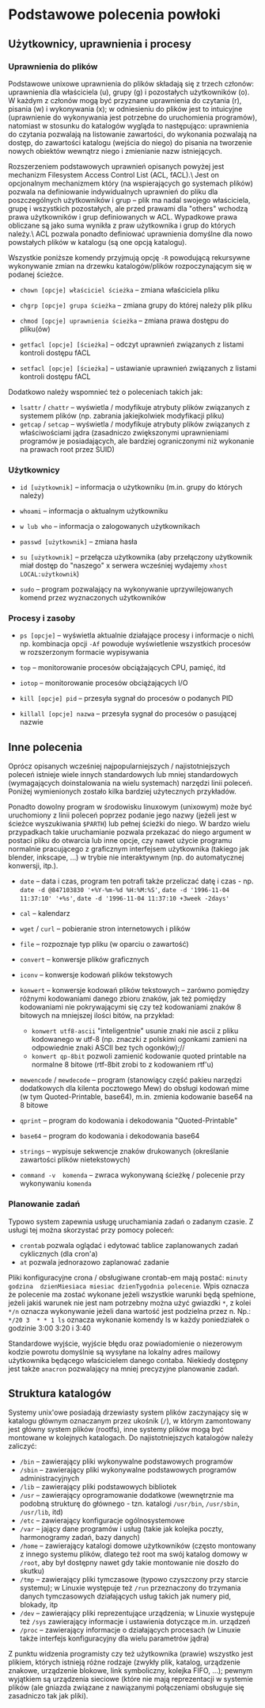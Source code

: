 <!--
SPDX-FileCopyrightText: Robert Ryszard Paciorek <rrp@opcode.eu.org>
SPDX-License-Identifier: MIT

editing note: PDF
--> 

Podstawowe polecenia powłoki
============================

Użytkownicy, uprawnienia i procesy
----------------------------------

### Uprawnienia do plików

Podstawowe unixowe uprawnienia do plików składają się z trzech członów: uprawnienia dla właściciela (u), grupy (g) i pozostałych użytkowników (o).
W każdym z członów mogą być przyznane uprawnienia do czytania (r), pisania (w) i wykonywania (x); w odniesieniu do plików jest to intuicyjne (uprawnienie do wykonywania jest potrzebne do uruchomienia programów), natomiast w stosunku do katalogów wygląda to następująco: uprawnienia do czytania pozwalają na listowanie zawartości, do wykonania pozwalają na dostęp, do zawartości katalogu (wejścia do niego) do pisania na tworzenie nowych obiektów wewnątrz niego i zmienianie nazw istniejących.

Rozszerzeniem podstawowych uprawnień opisanych powyżej jest mechanizm Filesystem Access Control List (ACL, fACL).\\
Jest on opcjonalnym mechanizmem który (na wspierających go systemach plików) pozwala na definiowanie indywidualnych uprawnień do pliku dla poszczególnych użytkowników i grup – plik ma nadal swojego właściciela, grupę i wszystkich pozostałych, ale przed prawami dla "others" wchodzą prawa użytkowników i grup definiowanych w ACL. Wypadkowe prawa obliczane są jako suma wynikła z praw użytkownika i grup do których należy.\\
ACL pozwala ponadto definiować uprawnienia domyślne dla nowo powstałych plików w katalogu (są one opcją katalogu).

Wszystkie poniższe komendy przyjmują opcję `-R` powodującą rekursywne wykonywanie zmian na drzewku katalogów/plików rozpoczynającym się w podanej ścieżce.

* `chown [opcje] właściciel ścieżka` – zmiana właściciela pliku
* `chgrp [opcje] grupa ścieżka` – zmiana grupy do której należy plik pliku
* `chmod [opcje] uprawnienia ścieżka` – zmiana prawa dostępu do pliku(ów)

* `getfacl [opcje] [ścieżka]` – odczyt uprawnień związanych z listami kontroli dostępu fACL
* `setfacl [opcje] [ścieżka]` – ustawianie uprawnień związanych z listami kontroli dostępu fACL

Dodatkowo należy wspomnieć też o poleceniach takich jak:

* `lsattr` / `chattr` – wyświetla / modyfikuje atrybuty plików związanych z systemem plików (np. zabrania jakiejkolwiek modyfikacji pliku)
* `getcap` / `setcap` – wyświetla / modyfikuje atrybuty plików związanych z właściwościami jądra (zasadniczo zwiększonymi uprawnieniami programów je posiadających, ale bardziej ograniczonymi niż wykonanie na prawach root przez SUID)


### Użytkownicy

* `id [użytkownik]` – informacja o użytkowniku (m.in. grupy do których należy)
* `whoami` – informacja o aktualnym użytkowniku
* `w lub who` – informacja o zalogowanych użytkownikach

* `passwd [użytkownik]` – zmiana hasła

* `su [użytkownik]` – przełącza użytkownika (aby przełączony użytkownik miał dostęp do "naszego" x serwera wcześniej wydajemy `xhost LOCAL:użytkownik`)
* `sudo` – program pozwalający na wykonywanie uprzywilejowanych komend przez wyznaczonych użytkowników


### Procesy i zasoby

* `ps [opcje]` – wyświetla aktualnie działające procesy i informacje o nich\\ np. kombinacja opcji `-Af` powoduje wyświetlenie wszystkich procesów w rozszerzonym formacie wypisywania

* `top` – monitorowanie procesów obciążających CPU, pamięć, itd
* `iotop` – monitorowanie procesów obciążających I/O

* `kill [opcje] pid` – przesyła sygnał do procesów o podanych PID
* `killall [opcje] nazwa` – przesyła sygnał do procesów o pasującej nazwie


Inne polecenia
--------------

Oprócz opisanych wcześniej najpopularniejszych / najistotniejszych poleceń istnieje wiele innych standardowych lub mniej standardowych (wymagających doinstalowania na wielu systemach) narzędzi linii poleceń. Poniżej wymienionych zostało kilka bardziej użytecznych przykładów.

Ponadto dowolny program w środowisku linuxowym (unixowym) może być uruchomiony z linii poleceń poprzez podanie jego nazwy (jeżeli jest w ścieżce wyszukiwania `$PARTH`) lub pełnej ścieżki do niego.
W bardzo wielu przypadkach takie uruchamianie pozwala przekazać do niego argument w postaci pliku do otwarcia lub inne opcje, czy nawet użycie programu normalnie pracującego z graficznym interfejsem użytkownika (takiego jak blender, inkscape, ...) w trybie nie interaktywnym (np. do automatycznej konwersji, itp.).

* `date` – data i czas, program ten potrafi także przeliczać datę i czas - np. `date -d @847103830 '+%Y-%m-%d %H:%M:%S'`, `date -d '1996-11-04 11:37:10' '+%s'`, `date -d '1996-11-04 11:37:10 +3week -2days'`
* `cal` – kalendarz
* `wget` / `curl` – pobieranie stron internetowych i plików
* `file` – rozpoznaje typ pliku (w oparciu o zawartość)
* `convert` – konwersje plików graficznych

* `iconv` – konwersje kodowań plików tekstowych
* `konwert` – konwersje kodowań plików tekstowych – zarówno pomiędzy różnymi kodowaniami danego zbioru znaków, jak też pomiędzy kodowaniami nie pokrywającymi się czy też kodowaniami znaków 8 bitowych na mniejszej ilości bitów, na przykład:
	* `konwert utf8-ascii` "inteligentnie" usunie znaki nie ascii z pliku kodowanego w utf-8 (np. znaczki z polskimi ogonkami zamieni na odpowiednie znaki ASCII bez tych ogonków);//
	* `konwert qp-8bit` pozwoli zamienić kodowanie quoted printable na normalne 8 bitowe (rtf-8bit zrobi to z kodowaniem rtf'u)

* `mewencode` / `mewdecode` – program (stanowiący część pakieu narzędzi dodatkowych dla kilenta pocztowego Mew) do obsługi kodowań mime (w tym Quoted-Printable, base64), m.in. zmienia kodowanie base64 na 8 bitowe
* `qprint` – program do kodowania i dekodowania "Quoted-Printable"
* `base64` – program do kodowania i dekodowania base64
* `strings` – wypisuje sekwencje znaków drukowanych (określanie zawartości plików nietekstowych)

* `command -v  komenda` – zwraca wykonywaną ścieżkę / polecenie przy wykonywaniu `komenda`


### Planowanie zadań

Typowo system zapewnia usługę uruchamiania zadań o zadanym czasie. Z usługi tej można skorzystać przy pomocy poleceń:

* `crontab` pozwala oglądać i edytować tablice zaplanowanych zadań cyklicznych (dla cron'a)
* `at` pozwala jednorazowo zaplanować zadanie

Pliki konfiguracyjne crona / obsługiwane crontab-em mają postać: `minuty godzina  dzienMiesiaca miesiac dzienTygodnia polecenie`. Wpis oznacza że polecenie ma zostać wykonane jeżeli wszystkie warunki będą spełnione, jeżeli jakiś warunek nie jest nam potrzebny można użyć gwiazdki `*`, z kolei `*/n` oznacza wykonywanie jeżeli dana wartość jest podzielna przez n. Np.: `*/20 3  * * 1 ls` oznacza wykonanie komendy ls w każdy poniedziałek o godzinie 3:00 3:20 i 3:40

Standardowe wyjście, wyjście błędu oraz powiadomienie o niezerowym kodzie powrotu domyślnie są wysyłane na lokalny adres mailowy użytkownika będącego właścicielem danego contaba. Niekiedy dostępny jest także `anacron` pozwalający na mniej precyzyjne planowanie zadań.


Struktura katalogów
-------------------

Systemy unix'owe posiadają drzewiasty system plików zaczynający się w katalogu głównym oznaczanym przez ukośnik (`/`), w którym zamontowany jest główny system plików (rootfs), inne systemy plików mogą być montowane w kolejnych katalogach. Do najistotniejszych katalogów należy zaliczyć:

* `/bin` – zawierający pliki wykonywalne podstawowych programów
* `/sbin` – zawierający pliki wykonywalne podstawowych programów administracyjnych
* `/lib` – zawierający pliki podstawowych bibliotek
* `/usr` – zawierający oprogramowanie dodatkowe (wewnętrznie ma podobną strukturę do głównego - tzn. katalogi `/usr/bin`, `/usr/sbin`, `/usr/lib`, itd)
* `/etc` – zawierający konfiguracje ogólnosystemowe
* `/var` – jający dane programów i usług (takie jak kolejka poczty, harmonogramy zadań, bazy danych)
* `/home` – zawierający katalogi domowe użytkowników (często montowany z innego systemu plików, dlatego też root ma swój katalog domowy w `/root`, aby był dostępny nawet gdy takie montowanie nie doszło do skutku)
* `/tmp` – zawierający pliki tymczasowe (typowo czyszczony przy starcie systemu); w Linuxie występuje też `/run` przeznaczony do trzymania danych tymczasowych działających usług takich jak numery pid, blokady, itp
* `/dev` – zawierający pliki reprezentujące urządzenia; w Linuxie występuje też `/sys` zawierający informacje i ustawienia dotyczące m.in. urządzeń
* `/proc` – zawierający informacje o działających procesach (w Linuxie także interfejs konfiguracyjny dla wielu parametrów jądra)

Z punktu widzenia programisty czy też użytkownika (prawie) wszystko jest plikiem, których istnieją różne rodzaje (zwykły plik, katalog, urządzenie znakowe, urządzenie blokowe, link symboliczny, kolejka FIFO, ...); pewnym wyjątkiem są urządzenia sieciowe (które nie mają reprezentacji w systemie plików (ale gniazda związane z nawiązanymi połączeniami obsługuje się zasadniczo tak jak pliki).
